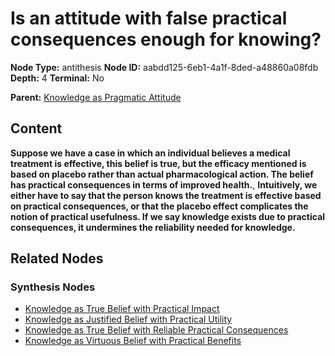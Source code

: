 # Is an attitude with false practical consequences enough for knowing?

**Node Type:** antithesis
**Node ID:** aabdd125-6eb1-4a1f-8ded-a48860a08fdb
**Depth:** 4
**Terminal:** No

**Parent:** [Knowledge as Pragmatic Attitude](knowledge-as-pragmatic-attitude-synthesis-a92072a6-06b6-410c-a18f-2a7fe8772d41.md)

## Content

**Suppose we have a case in which an individual believes a medical treatment is effective, this belief is true, but the efficacy mentioned is based on placebo rather than actual pharmacological action. The belief has practical consequences in terms of improved health.**, **Intuitively, we either have to say that the person knows the treatment is effective based on practical consequences, or that the placebo effect complicates the notion of practical usefulness. If we say knowledge exists due to practical consequences, it undermines the reliability needed for knowledge.**

## Related Nodes

### Synthesis Nodes

- [Knowledge as True Belief with Practical Impact](knowledge-as-true-belief-with-practical-impact-synthesis-9ae07574-8be2-4802-89fa-2a3d81906166.md)
- [Knowledge as Justified Belief with Practical Utility](knowledge-as-justified-belief-with-practical-utility-synthesis-4c7fe7fd-d0f8-41ab-a065-5712072f62cf.md)
- [Knowledge as True Belief with Reliable Practical Consequences](knowledge-as-true-belief-with-reliable-practical-consequences-synthesis-b83ab603-c969-4da3-9009-9bcfd1325eb2.md)
- [Knowledge as Virtuous Belief with Practical Benefits](knowledge-as-virtuous-belief-with-practical-benefits-synthesis-9d026088-8b63-447a-905e-fefa3b01c11d.md)
